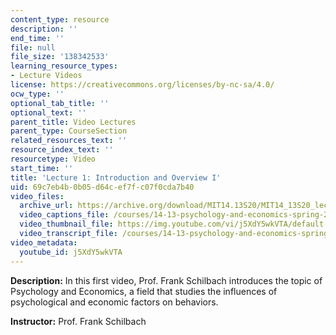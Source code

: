 ```yaml
---
content_type: resource
description: ''
end_time: ''
file: null
file_size: '138342533'
learning_resource_types:
- Lecture Videos
license: https://creativecommons.org/licenses/by-nc-sa/4.0/
ocw_type: ''
optional_tab_title: ''
optional_text: ''
parent_title: Video Lectures
parent_type: CourseSection
related_resources_text: ''
resource_index_text: ''
resourcetype: Video
start_time: ''
title: 'Lecture 1: Introduction and Overview I'
uid: 69c7eb4b-0b05-d64c-ef7f-c07f0cda7b40
video_files:
  archive_url: https://archive.org/download/MIT14.13S20/MIT14_13S20_lec01_300k.mp4
  video_captions_file: /courses/14-13-psychology-and-economics-spring-2020/910585a6b6ae52bc8dfb7d6df26e429a_j5XdY5wkVTA.vtt
  video_thumbnail_file: https://img.youtube.com/vi/j5XdY5wkVTA/default.jpg
  video_transcript_file: /courses/14-13-psychology-and-economics-spring-2020/990b3a7bb4b520cdc5e11309727948a2_j5XdY5wkVTA.pdf
video_metadata:
  youtube_id: j5XdY5wkVTA
---
```


**Description:** In this first video, Prof. Frank Schilbach introduces the topic of Psychology and Economics, a field that studies the influences of psychological and economic factors on behaviors.

**Instructor:** Prof. Frank Schilbach

